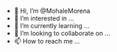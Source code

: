 - 👋 Hi, I’m @MohaleMorena
- 👀 I’m interested in ...
- 🌱 I’m currently learning ...
- 💞️ I’m looking to collaborate on ...
- 📫 How to reach me ...

<!---
MohaleMorena/MohaleMorena is a ✨ special ✨ repository because its `README.md` (this file) appears on your GitHub profile.
You can click the Preview link to take a look at your changes.
--->
